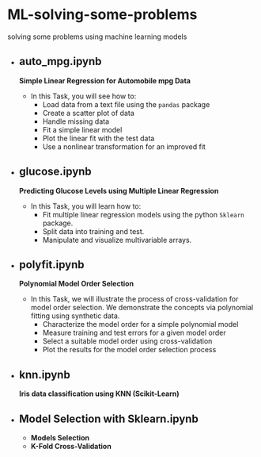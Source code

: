 # ML-solving-some-problems
 solving some problems using machine learning models
 
 - ## auto_mpg.ipynb
   **Simple Linear Regression for Automobile mpg Data**
   
   * In this Task, you will see how to:
     * Load data from a text file using the `pandas` package
     * Create a scatter plot of data
     * Handle missing data
     * Fit a simple linear model
     * Plot the linear fit with the test data
     * Use a nonlinear transformation for an improved fit

- ## glucose.ipynb
   **Predicting Glucose Levels using Multiple Linear Regression**

   * In this Task, you will learn how to:
     * Fit multiple linear regression models using the python `Sklearn` package.  
     * Split data into training and test.
     * Manipulate and visualize multivariable arrays.

- ## polyfit.ipynb
   **Polynomial Model Order Selection**

   * In this Task, we will illustrate the process of cross-validation for model order selection.  We demonstrate the concepts via polynomial fitting using synthetic data. 
     * Characterize the model order for a simple polynomial model
     * Measure training and test errors for a given model order
     * Select a suitable model order using cross-validation
     * Plot the results for the model order selection process
 
 
 - ## knn.ipynb
   
   **Iris data classification using KNN (Scikit-Learn)**



 - ## Model Selection with Sklearn.ipynb
   
   * **Models Selection**
   * **K-Fold Cross-Validation**
  
  
